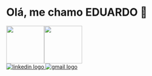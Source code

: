 <h1 align="left">Olá, me chamo EDUARDO 🤞</h1>

<div style="display:flex">
  <img src="https://github-readme-stats.vercel.app/api?username=eduardogabrielz&show_icons=true&locale=pt-br&theme=radical&count_private=true&include_all_commits=true" height="100px"/>
  <img src="https://github-readme-stats.vercel.app/api/top-langs?username=eduardogabrielz&locale=pt-br&theme=radical&layout=compact" height="100"/>
</div>

<div align="left">
  <a href="https://www.linkedin.com/in/eduardogabrielz/" target="_blank">
    <img src="https://img.shields.io/badge/LinkedIn-0077B5?style=for-the-badge&logo=linkedin&logoColor=white" alt="linkedin logo"  />
  </a>
  <a href="mailto:eduardogabrielz2002@gmail.com" target="_blank">
    <img src="https://img.shields.io/badge/Gmail-D14836?style=for-the-badge&logo=gmail&logoColor=white" alt="gmail logo"  />
  </a>
</div>


